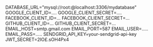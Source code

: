 DATABASE_URL="mysql://root:@localhost:3306/mydatabase"
GOOGLE_CLIENT_ID=....
GOOGLE_CLIENT_SECRET=....
FACEBOOK_CLIENT_ID=...
FACEBOOK_CLIENT_SECRET=...
GITHUB_CLIENT_ID=...
GITHUB_CLIENT_SECRET=...
EMAIL_HOST=smtp.gmail.com
EMAIL_PORT=587
EMAIL_USER=.....
EMAIL_PASS=.....
SENDGRID_API_KEY=your-sendgrid-api-key
JWT_SECRET=2IO£.sOH4Px4
